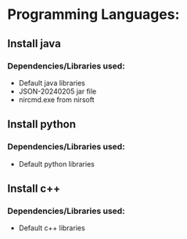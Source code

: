 # Programming Languages: 
## Install java
### Dependencies/Libraries used:
* Default java libraries
* JSON-20240205 jar file
* nircmd.exe from nirsoft
## Install python
### Dependencies/Libraries used:
* Default python libraries
## Install c++
### Dependencies/Libraries used:
* Default c++ libraries
